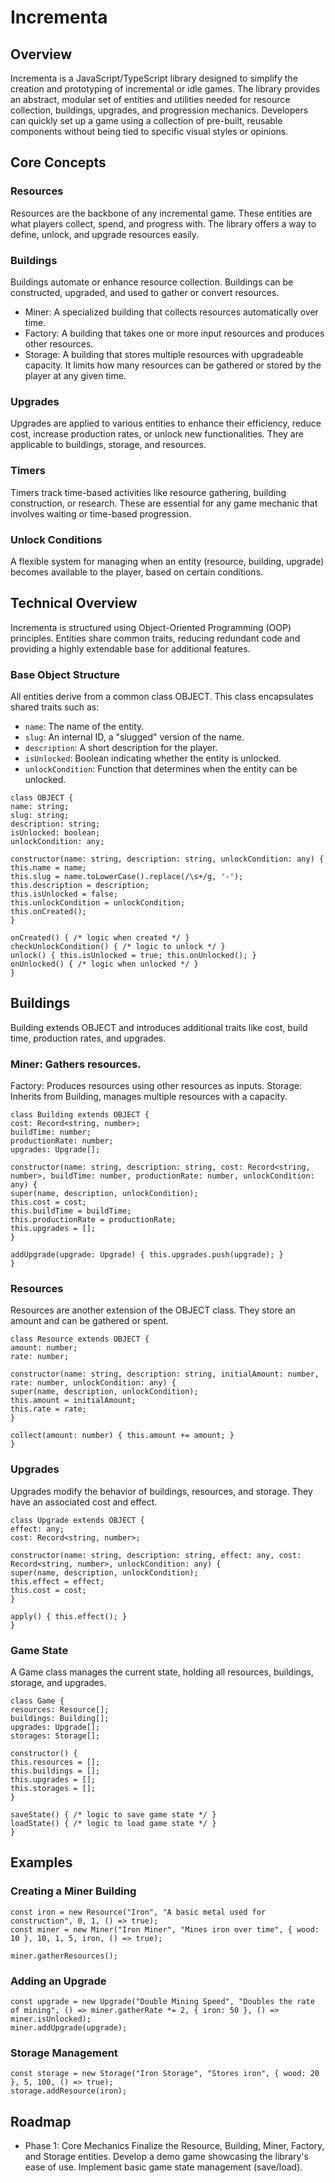 # Incrementa
## Overview
Incrementa is a JavaScript/TypeScript library designed to simplify the creation and prototyping of incremental or idle games. The library provides an abstract, modular set of entities and utilities needed for resource collection, buildings, upgrades, and progression mechanics. Developers can quickly set up a game using a collection of pre-built, reusable components without being tied to specific visual styles or opinions.

## Core Concepts
### Resources
Resources are the backbone of any incremental game. These entities are what players collect, spend, and progress with. The library offers a way to define, unlock, and upgrade resources easily.

### Buildings
Buildings automate or enhance resource collection. Buildings can be constructed, upgraded, and used to gather or convert resources.

- Miner: A specialized building that collects resources automatically over time.
- Factory: A building that takes one or more input resources and produces other resources.
- Storage: A building that stores multiple resources with upgradeable capacity. It limits how many resources can be gathered or stored by the player at any given time.

### Upgrades
Upgrades are applied to various entities to enhance their efficiency, reduce cost, increase production rates, or unlock new functionalities. They are applicable to buildings, storage, and resources.

### Timers
Timers track time-based activities like resource gathering, building construction, or research. These are essential for any game mechanic that involves waiting or time-based progression.

### Unlock Conditions
A flexible system for managing when an entity (resource, building, upgrade) becomes available to the player, based on certain conditions.

## Technical Overview
Incrementa is structured using Object-Oriented Programming (OOP) principles. Entities share common traits, reducing redundant code and providing a highly extendable base for additional features.

### Base Object Structure
All entities derive from a common class OBJECT. This class encapsulates shared traits such as:

- ```name```: The name of the entity.
- ```slug```: An internal ID, a "slugged" version of the name.
- ```description```: A short description for the player.
- ```isUnlocked```: Boolean indicating whether the entity is unlocked.
- ```unlockCondition```: Function that determines when the entity can be unlocked.
```
class OBJECT {
name: string;
slug: string;
description: string;
isUnlocked: boolean;
unlockCondition: any;

constructor(name: string, description: string, unlockCondition: any) {
this.name = name;
this.slug = name.toLowerCase().replace(/\s+/g, '-');
this.description = description;
this.isUnlocked = false;
this.unlockCondition = unlockCondition;
this.onCreated();
}

onCreated() { /* logic when created */ }
checkUnlockCondition() { /* logic to unlock */ }
unlock() { this.isUnlocked = true; this.onUnlocked(); }
onUnlocked() { /* logic when unlocked */ }
}
```

## Buildings
Building extends OBJECT and introduces additional traits like cost, build time, production rates, and upgrades.

### Miner: Gathers resources.
Factory: Produces resources using other resources as inputs.
Storage: Inherits from Building, manages multiple resources with a capacity.
```
class Building extends OBJECT {
cost: Record<string, number>;
buildTime: number;
productionRate: number;
upgrades: Upgrade[];

constructor(name: string, description: string, cost: Record<string, number>, buildTime: number, productionRate: number, unlockCondition: any) {
super(name, description, unlockCondition);
this.cost = cost;
this.buildTime = buildTime;
this.productionRate = productionRate;
this.upgrades = [];
}

addUpgrade(upgrade: Upgrade) { this.upgrades.push(upgrade); }
}
```

### Resources
Resources are another extension of the OBJECT class. They store an amount and can be gathered or spent.
```
class Resource extends OBJECT {
amount: number;
rate: number;

constructor(name: string, description: string, initialAmount: number, rate: number, unlockCondition: any) {
super(name, description, unlockCondition);
this.amount = initialAmount;
this.rate = rate;
}

collect(amount: number) { this.amount += amount; }
}
```

### Upgrades
Upgrades modify the behavior of buildings, resources, and storage. They have an associated cost and effect.
```
class Upgrade extends OBJECT {
effect: any;
cost: Record<string, number>;

constructor(name: string, description: string, effect: any, cost: Record<string, number>, unlockCondition: any) {
super(name, description, unlockCondition);
this.effect = effect;
this.cost = cost;
}

apply() { this.effect(); }
}
```

### Game State
A Game class manages the current state, holding all resources, buildings, storage, and upgrades.
```
class Game {
resources: Resource[];
buildings: Building[];
upgrades: Upgrade[];
storages: Storage[];

constructor() {
this.resources = [];
this.buildings = [];
this.upgrades = [];
this.storages = [];
}

saveState() { /* logic to save game state */ }
loadState() { /* logic to load game state */ }
}
```

## Examples
### Creating a Miner Building
```
const iron = new Resource("Iron", "A basic metal used for construction", 0, 1, () => true);
const miner = new Miner("Iron Miner", "Mines iron over time", { wood: 10 }, 10, 1, 5, iron, () => true);

miner.gatherResources();
```
### Adding an Upgrade
```
const upgrade = new Upgrade("Double Mining Speed", "Doubles the rate of mining", () => miner.gatherRate *= 2, { iron: 50 }, () => miner.isUnlocked);
miner.addUpgrade(upgrade);
```
### Storage Management
```
const storage = new Storage("Iron Storage", "Stores iron", { wood: 20 }, 5, 100, () => true);
storage.addResource(iron);
```

## Roadmap
- Phase 1: Core Mechanics
Finalize the Resource, Building, Miner, Factory, and Storage entities.
Develop a demo game showcasing the library's ease of use.
Implement basic game state management (save/load).
